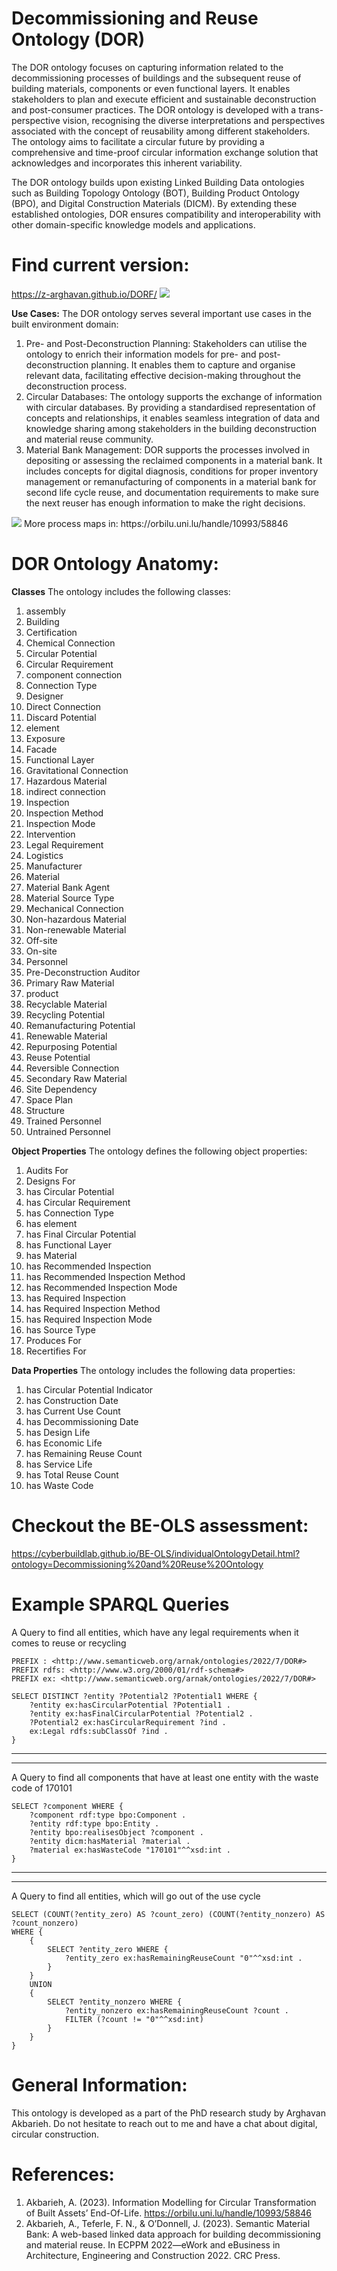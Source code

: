 Decommissioning and Reuse Ontology (DOR)
===================
The DOR ontology focuses on capturing information related to the decommissioning processes of buildings and the subsequent reuse of building materials, components or even functional layers. It enables stakeholders to plan and execute efficient and sustainable deconstruction and post-consumer practices. The DOR ontology is developed with a trans-perspective vision, recognising the diverse interpretations and perspectives associated with the concept of reusability among different stakeholders. The ontology aims to facilitate a circular future by providing a comprehensive and time-proof circular information exchange solution that acknowledges and incorporates this inherent variability.

The DOR ontology builds upon existing Linked Building Data ontologies such as Building Topology Ontology (BOT), Building Product Ontology (BPO), and Digital Construction Materials (DICM). By extending these established ontologies, DOR ensures compatibility and interoperability with other domain-specific knowledge models and applications.

Find current version:
===================
https://z-arghavan.github.io/DORF/
<img src="images/DOR_updated.jpg">

**Use Cases:**
The DOR ontology serves several important use cases in the built environment domain:
1.	Pre- and Post-Deconstruction Planning: Stakeholders can utilise the ontology to enrich their information models for pre- and post-deconstruction planning. It enables them to capture and organise relevant data, facilitating effective decision-making throughout the deconstruction process.
2.	Circular Databases: The ontology supports the exchange of information with circular databases. By providing a standardised representation of concepts and relationships, it enables seamless integration of data and knowledge sharing among stakeholders in the building deconstruction and material reuse community.
3.	Material Bank Management: DOR supports the processes involved in depositing or assessing the reclaimed components in a material bank. It includes concepts for digital diagnosis, conditions for proper inventory management or remanufacturing of components in a material bank for second life cycle reuse, and documentation requirements to make sure the next reuser has enough information to make the right decisions.


  <img src="images/1.-High level Circualr Construction Process Map.jpg">
  More process maps in: https://orbilu.uni.lu/handle/10993/58846


DOR Ontology Anatomy:
===================

**Classes**
The ontology includes the following classes:
1.	assembly
2.	Building
3.	Certification
4.	Chemical Connection
5.	Circular Potential
6.	Circular Requirement
7.	component connection
8.	Connection Type
9.	Designer
10.	Direct Connection
11.	Discard Potential
12.	element
13.	Exposure
14.	Facade
15.	Functional Layer
16.	Gravitational Connection
17.	Hazardous Material
18.	indirect connection
19.	Inspection
20.	Inspection Method
21.	Inspection Mode
22.	Intervention
23.	Legal Requirement
24.	Logistics
25.	Manufacturer
26.	Material
27.	Material Bank Agent
28.	Material Source Type
29.	Mechanical Connection
30.	Non-hazardous Material
31.	Non-renewable Material
32.	Off-site
33.	On-site
34.	Personnel
35.	Pre-Deconstruction Auditor
36.	Primary Raw Material
37.	product
38.	Recyclable Material
39.	Recycling Potential
40.	Remanufacturing Potential
41.	Renewable Material
42.	Repurposing Potential
43.	Reuse Potential
44.	Reversible Connection
45.	Secondary Raw Material
46.	Site Dependency
47.	Space Plan
48.	Structure
49.	Trained Personnel
50.	Untrained Personnel
    
**Object Properties**
The ontology defines the following object properties:
1.	Audits For
2.	Designs For
3.	has Circular Potential
4.	has Circular Requirement
5.	has Connection Type
6.	has element
7.	has Final Circular Potential
8.	has Functional Layer
9.	has Material
10.	has Recommended Inspection
11.	has Recommended Inspection Method
12.	has Recommended Inspection Mode
13.	has Required Inspection
14.	has Required Inspection Method
15.	has Required Inspection Mode
16.	has Source Type
17.	Produces For
18.	Recertifies For

    
**Data Properties**
The ontology includes the following data properties:
1.	has Circular Potential Indicator
2.	has Construction Date
3.	has Current Use Count
4.	has Decommissioning Date
5.	has Design Life
6.	has Economic Life
7.	has Remaining Reuse Count
8.	has Service Life
9.	has Total Reuse Count
10.	has Waste Code



Checkout the BE-OLS assessment:
==========
https://cyberbuildlab.github.io/BE-OLS/individualOntologyDetail.html?ontology=Decommissioning%20and%20Reuse%20Ontology


Example SPARQL Queries
==========
A Query to find all entities, which have any legal requirements when it comes to reuse or recycling

    PREFIX : <http://www.semanticweb.org/arnak/ontologies/2022/7/DOR#>
    PREFIX rdfs: <http://www.w3.org/2000/01/rdf-schema#>
    PREFIX ex: <http://www.semanticweb.org/arnak/ontologies/2022/7/DOR#>

    SELECT DISTINCT ?entity ?Potential2 ?Potential1 WHERE {
        ?entity ex:hasCircularPotential ?Potential1 .
        ?entity ex:hasFinalCircularPotential ?Potential2 .
        ?Potential2 ex:hasCircularRequirement ?ind .
        ex:Legal rdfs:subClassOf ?ind .
    }


-------------------------------------------------------------------------------------------------
-------------------------------------------------------------------------------------------------
A Query to find all components that have at least one entity with the waste code of 170101

    SELECT ?component WHERE {
        ?component rdf:type bpo:Component .
        ?entity rdf:type bpo:Entity .
        ?entity bpo:realisesObject ?component .
        ?entity dicm:hasMaterial ?material .
        ?material ex:hasWasteCode "170101"^^xsd:int .
    }


-------------------------------------------------------------------------------------------------
-------------------------------------------------------------------------------------------------
A Query to find all entities, which will go out of the use cycle

    SELECT (COUNT(?entity_zero) AS ?count_zero) (COUNT(?entity_nonzero) AS ?count_nonzero)
    WHERE {
        {
            SELECT ?entity_zero WHERE {
                ?entity_zero ex:hasRemainingReuseCount "0"^^xsd:int .
            }
        }
        UNION
        {
            SELECT ?entity_nonzero WHERE {
                ?entity_nonzero ex:hasRemainingReuseCount ?count .
                FILTER (?count != "0"^^xsd:int)
            }
        }
    }



General Information:
==========

This ontology is developed as a part of the PhD research study by Arghavan Akbarieh. Do not hesitate to reach out to me and have a chat about digital, circular construction.

References:
==========
1. Akbarieh, A. (2023). Information Modelling for Circular Transformation of Built Assets’ End-Of-Life. https://orbilu.uni.lu/handle/10993/58846
3. Akbarieh, A., Teferle, F. N., & O’Donnell, J. (2023). Semantic Material Bank: A web-based linked data approach for building decommissioning and material reuse. In ECPPM 2022—eWork and eBusiness in Architecture, Engineering and Construction 2022. CRC Press. 

